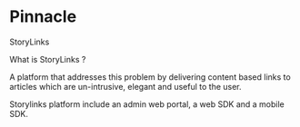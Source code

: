 # Pinnacle

StoryLinks

What is StoryLinks ?

A platform that addresses this problem by delivering content based links to articles which are un-intrusive, elegant and useful to the user.

Storylinks platform include an admin web portal, a web SDK and a mobile SDK.